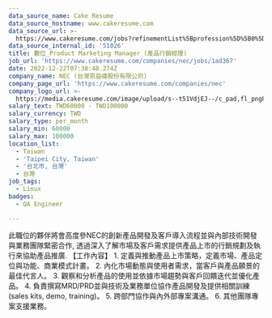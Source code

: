```yaml
---
data_source_name: Cake Resume
data_source_hostname: www.cakeresume.com
data_source_url: >-
  https://www.cakeresume.com/jobs?refinementList%5Bprofession%5D%5B0%5D=engineering_qa-engineer&refinementList%5Bsalary_type%5D=per_month&refinementList%5Bsalary_currency%5D=TWD&range%5Bsalary_range%5D%5Bmax%5D=600000
data_source_internal_id: '51026'
title: 數位_Product Marketing Manager (產品行銷經理)
job_url: 'https://www.cakeresume.com/companies/nec/jobs/1ad367'
date: 2022-12-22T07:38:48.274Z
company_name: NEC (台灣恩益禧股份有限公司)
company_page_url: 'https://www.cakeresume.com/companies/nec'
company_logo_url: >-
  https://media.cakeresume.com/image/upload/s--t51VdjEJ--/c_pad,fl_png8,h_200,w_200/v1630981473/hd6fj7zlebg4k9drbquq.png
salary_text: TWD60000 - TWD100000
salary_currency: TWD
salary_type: per_month
salary_min: 60000
salary_max: 100000
location_list:
  - Taiwan
  - 'Taipei City, Taiwan'
  - '台北市, 台灣'
  - 台灣
job_tags:
  - Linux
badges:
  - QA Engineer

---
```


此職位的夥伴將會高度參NEC的創新產品開發及客戶導入流程並與內部技術開發與業務團隊緊密合作, 透過深入了解市場及客戶需求提供產品上市的行銷規劃及執行來協助產品推廣. 【工作內容】 1. 定義與推動產品上市策略，定義市場、產品定位與功能、商業模式計畫。 2. 內化市場動態與使用者需求，當客戶與產品願景的最佳代言人。 3. 觀察和分析產品的使用並依據市場趨勢與客戶回饋迭代並優化產品。 4. 負責撰寫MRD/PRD並與技術及業務單位協作產品開發及提供相關訓練(sales kits, demo, training)。 5. 跨部門協作與內外部專案溝通。 6. 其他團隊專案支援業務。